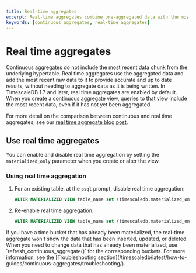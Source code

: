 ```yaml
---
title: Real-time aggregates
excerpt: Real-time aggregates combine pre-aggregated data with the most recent raw data for up-to-date results
keywords: [continuous aggregates, real-time aggregates]
---
```


# Real time aggregates
Continuous aggregates do not include the most recent data chunk from the
underlying hypertable. Real time aggregates use the aggregated data and add the
most recent raw data to it to provide accurate and up to date results, without
needing to aggregate data as it is being written. In TimescaleDB 1.7 and later,
real time aggregates are enabled by default. When you create a continuous
aggregate view, queries to that view include the most recent data, even if
it has not yet been aggregated.

For more detail on the comparison between continuous and real time aggregates,
see our [real time aggregate blog post][blog-rtaggs].

## Use real time aggregates
You can enable and disable real time aggregation by setting the
`materialized_only` parameter when you create or alter the view.

<procedure>

### Using real time aggregation
1.  For an existing table, at the `psql` prompt, disable real time aggregation:
    ```sql
    ALTER MATERIALIZED VIEW table_name set (timescaledb.materialized_only = true);
    ```
1.  Re-enable real time aggregation:
    ```sql
    ALTER MATERIALIZED VIEW table_name set (timescaledb.materialized_only = false);
    ```

</procedure>

<highlight type="important">
If you have a time bucket that has already been materialized, the real-time
aggregate won't show the data that has been inserted, updated, or deleted. When
you need to change data that has already been materialized, use
`refresh_continuous_aggregate()` for the corresponding buckets. For more
information, see the [Troubleshooting section](/timescaledb/latest/how-to-guides/continuous-aggregates/troubleshooting/).
</highlight>

[blog-rtaggs]: https://blog.timescale.com/blog/achieving-the-best-of-both-worlds-ensuring-up-to-date-results-with-real-time-aggregation/
